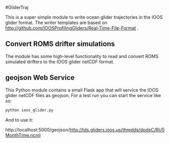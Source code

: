 #GliderTraj

This is a super simple module to write ocean glider trajectories in the IOOS glider format. The writer templates are based on http://github.com/IOOSProfilingGliders/Real-Time-File-Format .

## Convert ROMS drifter simulations

The module has some high-level functionality to read and convert ROMS simulated drifters to the IOOS glider netCDF format.

## geojson Web Service

This Python module contains a small Flask app that will service the IOOS glider netCDF files as geojson. For a test run you can start the service like so:

```bash
python ioos_glider.py
```

And to use it:

http://localhost:5000/geojson/http://tds.gliders.ioos.us/thredds/dodsC/RU5MonthTime.ncml